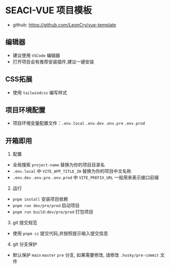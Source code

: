 # SEACI-VUE 项目模板

- github: https://github.com/LeonCry/vue-template

## 编辑器

- 建议使用 `VSCode` 编辑器
- 打开项目会有推荐安装插件,建议一键安装

## CSS拓展

- 使用 `tailwindcss` 编写样式

## 项目环境配置

- 项目环境变量配置文件：`.env.local` `.env.dev` `.env.pre` `.env.prod`

## 开箱即用

1. 配置

- 全局搜索 `project-name` 替换为你的项目目录名
- `.env.local` 中 `VITE_APP_TITLE_ZH` 替换为你的项目中文名称
- `.env.dev` `.env.pre` `.env.prod` 中 `VITE_PREFIX_URL` 一般用来表示接口前缀

2. 运行

- `pnpm install` 安装项目依赖
- `pnpm run dev/pre/prod` 启动项目
- `pnpm run build:dev/pre/prod` 打包项目

3. git 提交规范

- 使用 `pnpm cz` 提交代码,并按照提示输入提交信息

4. git 分支保护

- 默认保护 `main` `master` `pre` 分支, 如果需要修改, 请修改 `.husky/pre-commit` 文件
